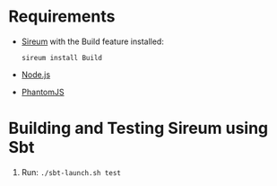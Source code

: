 Requirements
============

* [Sireum](http://sireum.org) with the Build feature installed:

  `sireum install Build`

* [Node.js](https://nodejs.org)

* [PhantomJS](http://phantomjs.org)


Building and Testing Sireum using Sbt
=====================================

1. Run: `./sbt-launch.sh test`
